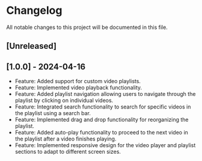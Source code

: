 # Changelog

All notable changes to this project will be documented in this file.

## [Unreleased]

## [1.0.0] - 2024-04-16

- Feature: Added support for custom video playlists.
- Feature: Implemented video playback functionality.
- Feature: Added playlist navigation allowing users to navigate through the playlist by clicking on individual videos.
- Feature: Integrated search functionality to search for specific videos in the playlist using a search bar.
- Feature: Implemented drag and drop functionality for reorganizing the playlist.
- Feature: Added auto-play functionality to proceed to the next video in the playlist after a video finishes playing.
- Feature: Implemented responsive design for the video player and playlist sections to adapt to different screen sizes.

